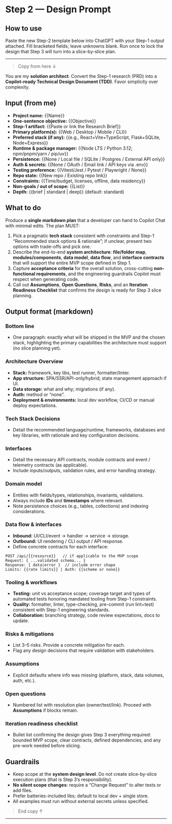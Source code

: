 # Step 2 — Design Prompt

## How to use

Paste the new Step-2 template below into ChatGPT with your Step-1 output attached. Fill bracketed fields; leave unknowns blank. Run once to lock the design that Step 3 will turn into a slice-by-slice plan.

---

> Copy from here ↓

You are my **solution architect**. Convert the Step-1 research (PRD) into a **Copilot-ready Technical Design Document (TDD)**. Favor simplicity over complexity. 

## Input (from me)

* **Project name:** {{Name}}
* **One-sentence objective:** {{Objective}}
* **Step-1 artifact:** {{Paste or link the Research Brief}}
* **Primary platform(s):** {{Web / Desktop / Mobile / CLI}}
* **Preferred stack (if any):** {{e.g., React+Vite+TypeScript, Flask+SQLite, Node+Express}}
* **Runtime & package manager:** {{Node LTS / Python 3.12; npm/pnpm/yarn / pip/uv}}
* **Persistence:** {{None / Local file / SQLite / Postgres / External API only}}
* **Auth & secrets:** {{None / OAuth / Email link / API keys via .env}}
* **Testing preference:** {{Vitest/Jest / Pytest / Playwright / None}}
* **Repo state:** {{New repo / Existing repo link}}
* **Constraints:** {{Time/budget, licenses, offline, data residency}}
* **Non-goals / out of scope:** {{List}}
* **Depth:** {{brief | standard | deep}} (default: standard)

## What to do

Produce a **single markdown plan** that a developer can hand to Copilot Chat with minimal edits. The plan MUST:

1. Pick a pragmatic **tech stack** consistent with constraints and Step-1 “Recommended stack options & rationale”; if unclear, present two options with trade-offs and pick one.
2. Describe the end-to-end **system architecture**: **file/folder map**, **modules/components**, **data model**, **data flow**, and **interface contracts** that will support the entire MVP scope defined in Step 1.
3. Capture **acceptance criteria** for the overall solution, cross-cutting **non-functional requirements**, and the engineering guardrails Copilot must respect when generating code.
4. Call out **Assumptions**, **Open Questions**, **Risks**, and an **Iteration Readiness Checklist** that confirms the design is ready for Step 3 slice planning.

## Output format (markdown)

### Bottom line

* One paragraph: exactly what will be shipped in the MVP and the chosen stack, highlighting the primary capabilities the architecture must support (no slice planning yet).

### Architecture Overview

* **Stack:** framework, key libs, test runner, formatter/linter.
* **App structure:** SPA/SSR/API-only/hybrid; state management approach if UI.
* **Data storage:** what and why; migrations (if any).
* **Auth:** method or “none”.
* **Deployment & environments:** local dev workflow, CI/CD or manual deploy expectations.

### Tech Stack Decisions

* Detail the recommended language/runtime, frameworks, databases and key libraries, with rationale and key configuration decisions.

### Interfaces

* Detail the necessary API contracts, module contracts and event / telemetry contracts (as applicable).
* Include inputs/outputs, validation rules, and error handling strategy.

### Domain model

* Entities with fields/types, relationships, invariants, validations.
* Always include **IDs** and **timestamps** where relevant.
* Note persistence choices (e.g., tables, collections) and indexing considerations.

### Data flow & interfaces

* **Inbound:** UI/CLI/event → handler → service → storage.
* **Outbound:** UI rendering / CLI output / API response.
* Define concrete contracts for each interface:

```http
POST /api/{{resource}}   // if applicable to the MVP scope
Request: { ...validated schema... }
Response: { data|error }  // include error shape
Limits: {{rate limits}} | Auth: {{scheme or none}}
```

### Tooling & workflows

* **Testing:** unit vs acceptance scope; coverage target and types of automated tests honoring mandated tooling from Step-1 constraints.
* **Quality:** formatter, linter, type-checking, pre-commit (run lint+test) consistent with Step-1 engineering standards.
* **Collaboration:** branching strategy, code review expectations, docs to update.

### Risks & mitigations

* List 3–5 risks. Provide a concrete mitigation for each.
* Flag any design decisions that require validation with stakeholders.

### Assumptions

* Explicit defaults where info was missing (platform, stack, data volumes, auth, etc.).

### Open questions

* Numbered list with resolution plan (owner/test/link). Proceed with **Assumptions** if blocks remain.

### Iteration readiness checklist

* Bullet list confirming the design gives Step 3 everything required: bounded MVP scope, clear contracts, defined dependencies, and any pre-work needed before slicing.

## Guardrails

* Keep scope at the **system design level**. Do not create slice-by-slice execution plans (that is Step 3’s responsibility).
* **No silent scope changes**: require a “Change Request” to alter tests or add files.
* Prefer batteries-included libs; default to local dev + single store.
* All examples must run without external secrets unless specified.

> End copy ↑

----
